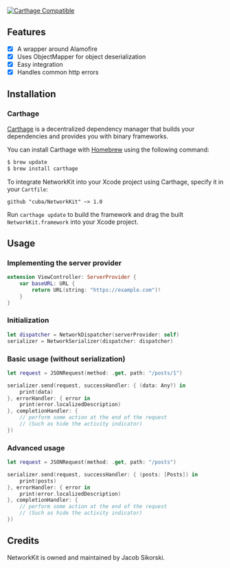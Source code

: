 [![Carthage Compatible](https://img.shields.io/badge/Carthage-compatible-4BC51D.svg?style=flat)](https://github.com/Carthage/Carthage)

## Features

- [x] A wrapper around Alamofire
- [x] Uses ObjectMapper for object deserialization
- [x] Easy integration
- [x] Handles common http errors

## Installation

### Carthage

[Carthage](https://github.com/cuba/NetworkKit) is a decentralized dependency manager that builds your dependencies and provides you with binary frameworks.

You can install Carthage with [Homebrew](http://brew.sh/) using the following command:

```bash
$ brew update
$ brew install carthage
```

To integrate NetworkKit into your Xcode project using Carthage, specify it in your `Cartfile`:

```ogdl
github "cuba/NetworkKit" ~> 1.0
```

Run `carthage update` to build the framework and drag the built `NetworkKit.framework` into your Xcode project.

## Usage

### Implementing the server provider

```swift
extension ViewController: ServerProvider {
    var baseURL: URL {
        return URL(string: "https://example.com")!
    }
}
```

### Initialization

```swift
let dispatcher = NetworkDispatcher(serverProvider: self)
serializer = NetworkSerializer(dispatcher: dispatcher)
```

### Basic usage (without serialization)

```swift
let request = JSONRequest(method: .get, path: "/posts/1")

serializer.send(request, successHandler: { (data: Any?) in
    print(data)
}, errorHandler: { error in
    print(error.localizedDescription)
}, completionHandler: {
    // perform some action at the end of the request
    // (Such as hide the activity indicator)
})
```

### Advanced usage

```swift
let request = JSONRequest(method: .get, path: "/posts")

serializer.send(request, successHandler: { (posts: [Posts]) in
    print(posts)
}, errorHandler: { error in
    print(error.localizedDescription)
}, completionHandler: {
    // perform some action at the end of the request
    // (Such as hide the activity indicator)
})
```

## Credits

NetworkKit is owned and maintained by Jacob Sikorski.
